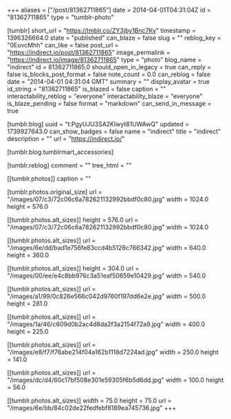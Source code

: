 +++
aliases = ["/post/81362711865"]
date = 2014-04-01T04:31:04Z
id = "81362711865"
type = "tumblr-photo"

[tumblr]
short_url = "https://tmblr.co/ZY3jby1Bnc7Kv"
timestamp = 1396326664.0
state = "published"
can_blaze = false
slug = ""
reblog_key = "0EovcMhh"
can_like = false
post_url = "https://indirect.io/post/81362711865"
image_permalink = "https://indirect.io/image/81362711865"
type = "photo"
blog_name = "indirect"
id = 81362711865.0
should_open_in_legacy = true
can_reply = false
is_blocks_post_format = false
note_count = 0.0
can_reblog = false
date = "2014-04-01 04:31:04 GMT"
summary = ""
display_avatar = true
id_string = "81362711865"
is_blazed = false
caption = ""
interactability_reblog = "everyone"
interactability_blaze = "everyone"
is_blaze_pending = false
format = "markdown"
can_send_in_message = true

[tumblr.blog]
uuid = "t:PgyUJU3SA2Klwyt81UWAwQ"
updated = 1739927643.0
can_show_badges = false
name = "indirect"
title = "indirect"
description = ""
url = "https://indirect.io/"

[tumblr.blog.tumblrmart_accessories]

[tumblr.reblog]
comment = ""
tree_html = ""

[[tumblr.photos]]
caption = ""

[tumblr.photos.original_size]
url = "/images/07/c3/72c06c6a782621132992bbdf0c80.jpg"
width = 1024.0
height = 576.0

[[tumblr.photos.alt_sizes]]
height = 576.0
url = "/images/07/c3/72c06c6a782621132992bbdf0c80.jpg"
width = 1024.0

[[tumblr.photos.alt_sizes]]
url = "/images/6e/dd/bad1e756fe83ccd4b5128c766342.jpg"
width = 640.0
height = 360.0

[[tumblr.photos.alt_sizes]]
height = 304.0
url = "/images/00/ee/e4c8bb976c3a51eaf50659e10429.jpg"
width = 540.0

[[tumblr.photos.alt_sizes]]
url = "/images/a1/99/0c826e566c042d9760f197dd6e2e.jpg"
width = 500.0
height = 281.0

[[tumblr.photos.alt_sizes]]
url = "/images/1a/46/c609d0b2ac4d8da2f3a2154f72a9.jpg"
width = 400.0
height = 225.0

[[tumblr.photos.alt_sizes]]
url = "/images/e8/f7/f76abe214f04a162b1118d7224ad.jpg"
width = 250.0
height = 141.0

[[tumblr.photos.alt_sizes]]
url = "/images/dc/d4/60c17bf508e301e59305f6b5d6dd.jpg"
width = 100.0
height = 56.0

[[tumblr.photos.alt_sizes]]
width = 75.0
height = 75.0
url = "/images/6e/bb/84c02de22fedfebf8189ea745736.jpg"
+++
